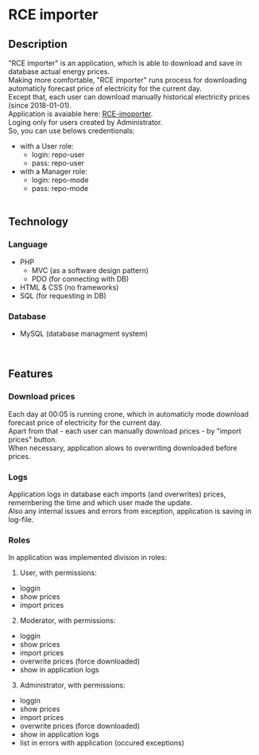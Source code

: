 # RCE importer

## Description

"RCE importer" is an application, which is able to download and save in database actual energy prices.<br />
Making more comfortable, "RCE importer" runs process for downloading automaticly forecast price of electricity for the current day.<br />
Except that, each user can download manually historical electricity prices (since 2018-01-01).<br />
Application is avaiable here: [RCE-imoporter](https://szymonniemczycki.pl/rce-importer/).<br />
Loging only for users created by Administrator.<br />
So, you can use belows credentionals:<br />
- with a User role:
  - login: repo-user
  - pass: repo-user
- with a Manager role:
  - login: repo-mode
  - pass: repo-mode
<br /><br />


## Technology

### Language
- PHP
  - MVC (as a software design pattern)
  - PDO (for connecting with DB)
- HTML & CSS (no frameworks)
- SQL (for requesting in DB)

### Database
- MySQL (database managment system)
<br />

## Features

### Download prices

Each day at 00:05 is running crone, which in automaticly mode download forecast price of electricity for the current day. <br />
Apart from that - each user can manually download prices - by "import prices" button.<br />
When necessary, application alows to overwriting downloaded before prices.



### Logs

Application logs in database each imports (and overwrites) prices, remembering the time and which user made the update.<br />
Also any internal issues and errors from exception, application is saving in log-file. 

### Roles

In application was implemented division in roles:<br />
1. User, with permissions:
- loggin
- show prices
- import prices
  
2. Moderator, with permissions:
- loggin
- show prices
- import prices
- overwrite prices (force downloaded)
- show in application logs
  
3. Administrator, with permissions:
- loggin
- show prices
- import prices
- overwrite prices (force downloaded)
- show in application logs
- list in errors with application (occured exceptions)
